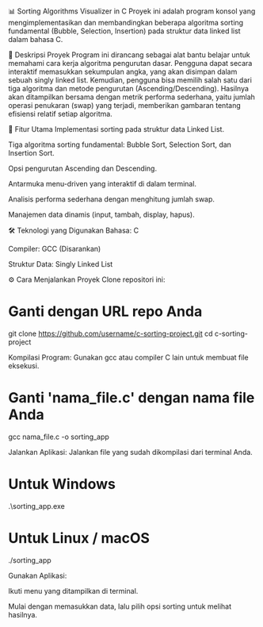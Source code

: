 📊 Sorting Algorithms Visualizer in C
Proyek ini adalah program konsol yang mengimplementasikan dan membandingkan beberapa algoritma sorting fundamental (Bubble, Selection, Insertion) pada struktur data linked list dalam bahasa C.

📝 Deskripsi Proyek
Program ini dirancang sebagai alat bantu belajar untuk memahami cara kerja algoritma pengurutan dasar. Pengguna dapat secara interaktif memasukkan sekumpulan angka, yang akan disimpan dalam sebuah singly linked list. Kemudian, pengguna bisa memilih salah satu dari tiga algoritma dan metode pengurutan (Ascending/Descending). Hasilnya akan ditampilkan bersama dengan metrik performa sederhana, yaitu jumlah operasi penukaran (swap) yang terjadi, memberikan gambaran tentang efisiensi relatif setiap algoritma.

🚀 Fitur Utama
Implementasi sorting pada struktur data Linked List.

Tiga algoritma sorting fundamental: Bubble Sort, Selection Sort, dan Insertion Sort.

Opsi pengurutan Ascending dan Descending.

Antarmuka menu-driven yang interaktif di dalam terminal.

Analisis performa sederhana dengan menghitung jumlah swap.

Manajemen data dinamis (input, tambah, display, hapus).

🛠️ Teknologi yang Digunakan
Bahasa: C

Compiler: GCC (Disarankan)

Struktur Data: Singly Linked List

⚙️ Cara Menjalankan Proyek
Clone repositori ini:

# Ganti dengan URL repo Anda
git clone https://github.com/username/c-sorting-project.git
cd c-sorting-project

Kompilasi Program:
Gunakan gcc atau compiler C lain untuk membuat file eksekusi.

# Ganti 'nama_file.c' dengan nama file Anda
gcc nama_file.c -o sorting_app

Jalankan Aplikasi:
Jalankan file yang sudah dikompilasi dari terminal Anda.

# Untuk Windows
.\sorting_app.exe

# Untuk Linux / macOS
./sorting_app

Gunakan Aplikasi:

Ikuti menu yang ditampilkan di terminal.

Mulai dengan memasukkan data, lalu pilih opsi sorting untuk melihat hasilnya.
